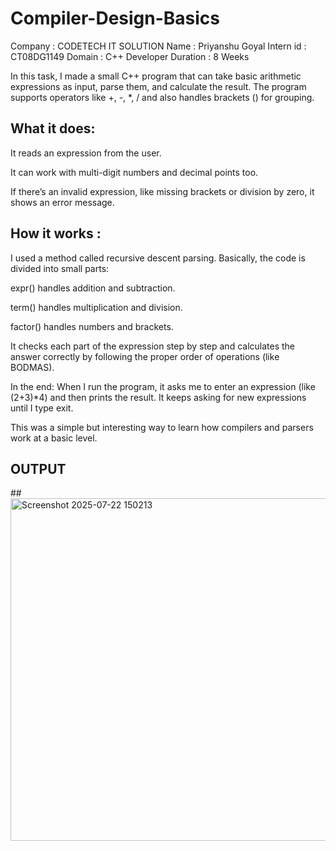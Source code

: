# Compiler-Design-Basics
Company : CODETECH IT SOLUTION 
Name : Priyanshu Goyal 
Intern id : CT08DG1149 
Domain : C++ Developer 
Duration : 8 Weeks 

In this task, I made a small C++ program that can take basic arithmetic expressions as input, parse them, and calculate the result.
The program supports operators like +, -, *, / and also handles brackets () for grouping.

## What it does:
It reads an expression from the user.

It can work with multi-digit numbers and decimal points too.

If there’s an invalid expression, like missing brackets or division by zero, it shows an error message.

## How it works :
I used a method called recursive descent parsing.
Basically, the code is divided into small parts:

expr() handles addition and subtraction.

term() handles multiplication and division.

factor() handles numbers and brackets.

It checks each part of the expression step by step and calculates the answer correctly by following the proper order of operations (like BODMAS).

 In the end:
When I run the program, it asks me to enter an expression (like (2+3)*4) and then prints the result.
It keeps asking for new expressions until I type exit.

This was a simple but interesting way to learn how compilers and parsers work at a basic level.

## OUTPUT
##<img width="1150" height="548" alt="Screenshot 2025-07-22 150213" src="https://github.com/user-attachments/assets/7ecd4d86-7e90-4fc0-a2de-c18ca28934f5" />

